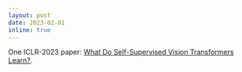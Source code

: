 ```yaml
---
layout: post
date: 2023-02-01
inline: true
---
```


One ICLR-2023 paper: <a href="https://openreview.net/forum?id=azCKuYyS74">What Do Self-Supervised Vision Transformers Learn?</a>.